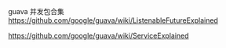 guava 并发包合集
https://github.com/google/guava/wiki/ListenableFutureExplained

https://github.com/google/guava/wiki/ServiceExplained
